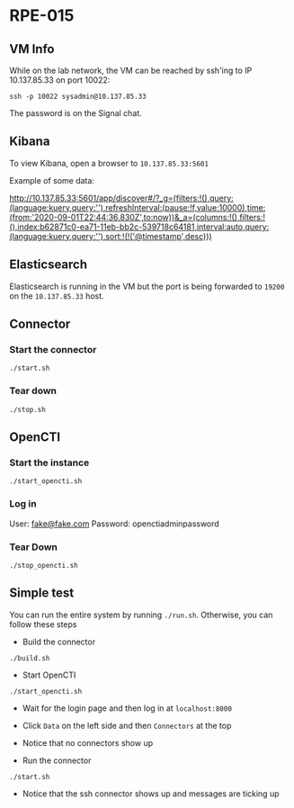 # RPE-015

## VM Info

While on the lab network, the VM can be reached by ssh'ing to IP 10.137.85.33 on port 10022:

```
ssh -p 10022 sysadmin@10.137.85.33
```

The password is on the Signal chat.

## Kibana

To view Kibana, open a browser to `10.137.85.33:5601`

Example of some data:

http://10.137.85.33:5601/app/discover#/?_g=(filters:!(),query:(language:kuery,query:''),refreshInterval:(pause:!f,value:10000),time:(from:'2020-09-01T22:44:36.830Z',to:now))&_a=(columns:!(),filters:!(),index:b62871c0-ea71-11eb-bb2c-539718c64181,interval:auto,query:(language:kuery,query:''),sort:!(!('@timestamp',desc)))

## Elasticsearch

Elasticsearch is running in the VM but the port is being forwarded to `19200` on the `10.137.85.33` host.

## Connector

### Start the connector

```
./start.sh
```

### Tear down

```
./stop.sh
```

## OpenCTI

### Start the instance

```
./start_opencti.sh
```

### Log in

User: fake@fake.com
Password: openctiadminpassword

### Tear Down

```
./stop_opencti.sh
```

## Simple test

You can run the entire system by running `./run.sh`. Otherwise, you can follow these steps

- Build the connector

```
./build.sh
```

- Start OpenCTI

```
./start_opencti.sh
```

- Wait for the login page and then log in at `localhost:8000`
- Click `Data` on the left side and then `Connectors` at the top
- Notice that no connectors show up

- Run the connector

```
./start.sh
```

- Notice that the ssh connector shows up and messages are ticking up

